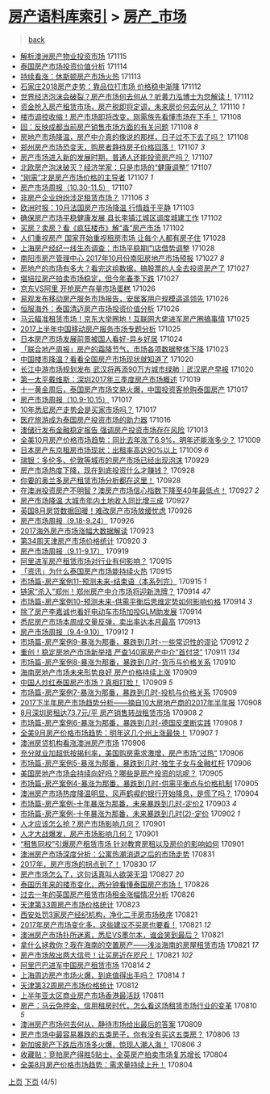 [房产语料库索引](../../README.md)  > [房产_市场](房产_市场.md)
====
> [back](../README.md)

- [解析澳洲房产物业投资市场](http://jkwz.applinzi.com/ittc/7036185705288565777.html#%E8%A7%A3%E6%9E%90%E6%BE%B3%E6%B4%B2%E6%88%BF%E4%BA%A7%E7%89%A9%E4%B8%9A%E6%8A%95%E8%B5%84%E5%B8%82%E5%9C%BA) 171115  
- [泰国房产市场投资价值分析](http://jkwz.applinzi.com/ittc/7035795309446300689.html#%E6%B3%B0%E5%9B%BD%E6%88%BF%E4%BA%A7%E5%B8%82%E5%9C%BA%E6%8A%95%E8%B5%84%E4%BB%B7%E5%80%BC%E5%88%86%E6%9E%90) 171114  
- [持续看涨：休斯顿房产市场火热](http://jkwz.applinzi.com/ittc/7035494671130821649.html#%E6%8C%81%E7%BB%AD%E7%9C%8B%E6%B6%A8%EF%BC%9A%E4%BC%91%E6%96%AF%E9%A1%BF%E6%88%BF%E4%BA%A7%E5%B8%82%E5%9C%BA%E7%81%AB%E7%83%AD) 171113  
- [石家庄2018房产走势：靠品位打市场 价格稳中渐降](http://jkwz.applinzi.com/ittc/7035183634250728464.html#%E7%9F%B3%E5%AE%B6%E5%BA%842018%E6%88%BF%E4%BA%A7%E8%B5%B0%E5%8A%BF%EF%BC%9A%E9%9D%A0%E5%93%81%E4%BD%8D%E6%89%93%E5%B8%82%E5%9C%BA+%E4%BB%B7%E6%A0%BC%E7%A8%B3%E4%B8%AD%E6%B8%90%E9%99%8D) 171112  
- [世界经济泡沫会破裂？房产市场何去何从？听黄力泓博士为您解读！](http://jkwz.applinzi.com/ittc/7035068648262206481.html#%E4%B8%96%E7%95%8C%E7%BB%8F%E6%B5%8E%E6%B3%A1%E6%B2%AB%E4%BC%9A%E7%A0%B4%E8%A3%82%EF%BC%9F%E6%88%BF%E4%BA%A7%E5%B8%82%E5%9C%BA%E4%BD%95%E5%8E%BB%E4%BD%95%E4%BB%8E%EF%BC%9F%E5%90%AC%E9%BB%84%E5%8A%9B%E6%B3%93%E5%8D%9A%E5%A3%AB%E4%B8%BA%E6%82%A8%E8%A7%A3%E8%AF%BB%EF%BC%81) 171112  
- [资金抢入房产租赁市场，房产税即将定调，未来房价何去何从？](http://jkwz.applinzi.com/ittc/7034348239963292689.html#%E8%B5%84%E9%87%91%E6%8A%A2%E5%85%A5%E6%88%BF%E4%BA%A7%E7%A7%9F%E8%B5%81%E5%B8%82%E5%9C%BA%EF%BC%8C%E6%88%BF%E4%BA%A7%E7%A8%8E%E5%8D%B3%E5%B0%86%E5%AE%9A%E8%B0%83%EF%BC%8C%E6%9C%AA%E6%9D%A5%E6%88%BF%E4%BB%B7%E4%BD%95%E5%8E%BB%E4%BD%95%E4%BB%8E%EF%BC%9F) 171110 *1* 
- [楼市调控收缩！房产市场即将改变，刚需族先看懂市场在下手！](http://jkwz.applinzi.com/ittc/7033692522835100689.html#%E6%A5%BC%E5%B8%82%E8%B0%83%E6%8E%A7%E6%94%B6%E7%BC%A9%EF%BC%81%E6%88%BF%E4%BA%A7%E5%B8%82%E5%9C%BA%E5%8D%B3%E5%B0%86%E6%94%B9%E5%8F%98%EF%BC%8C%E5%88%9A%E9%9C%80%E6%97%8F%E5%85%88%E7%9C%8B%E6%87%82%E5%B8%82%E5%9C%BA%E5%9C%A8%E4%B8%8B%E6%89%8B%EF%BC%81) 171108  
- [回：反映成都当前房产销售市场方面的有关问题](http://jkwz.applinzi.com/ittc/7033610097794745360.html#%E5%9B%9E%EF%BC%9A%E5%8F%8D%E6%98%A0%E6%88%90%E9%83%BD%E5%BD%93%E5%89%8D%E6%88%BF%E4%BA%A7%E9%94%80%E5%94%AE%E5%B8%82%E5%9C%BA%E6%96%B9%E9%9D%A2%E7%9A%84%E6%9C%89%E5%85%B3%E9%97%AE%E9%A2%98) 171108 *8* 
- [房地产市场降温，房产中介真的像说的那样，日子过不下去了吗？](http://jkwz.applinzi.com/ittc/7033598024666842128.html#%E6%88%BF%E5%9C%B0%E4%BA%A7%E5%B8%82%E5%9C%BA%E9%99%8D%E6%B8%A9%EF%BC%8C%E6%88%BF%E4%BA%A7%E4%B8%AD%E4%BB%8B%E7%9C%9F%E7%9A%84%E5%83%8F%E8%AF%B4%E7%9A%84%E9%82%A3%E6%A0%B7%EF%BC%8C%E6%97%A5%E5%AD%90%E8%BF%87%E4%B8%8D%E4%B8%8B%E5%8E%BB%E4%BA%86%E5%90%97%EF%BC%9F) 171108  
- [郑州房产市场恐变天，购房者静待房子价格回落！](http://jkwz.applinzi.com/ittc/7033251290728104976.html#%E9%83%91%E5%B7%9E%E6%88%BF%E4%BA%A7%E5%B8%82%E5%9C%BA%E6%81%90%E5%8F%98%E5%A4%A9%EF%BC%8C%E8%B4%AD%E6%88%BF%E8%80%85%E9%9D%99%E5%BE%85%E6%88%BF%E5%AD%90%E4%BB%B7%E6%A0%BC%E5%9B%9E%E8%90%BD%EF%BC%81) 171107 *3* 
- [房产市场进入新的发展时期，普通人还能投资房产吗？](http://jkwz.applinzi.com/ittc/7033208668944860176.html#%E6%88%BF%E4%BA%A7%E5%B8%82%E5%9C%BA%E8%BF%9B%E5%85%A5%E6%96%B0%E7%9A%84%E5%8F%91%E5%B1%95%E6%97%B6%E6%9C%9F%EF%BC%8C%E6%99%AE%E9%80%9A%E4%BA%BA%E8%BF%98%E8%83%BD%E6%8A%95%E8%B5%84%E6%88%BF%E4%BA%A7%E5%90%97%EF%BC%9F) 171107  
- [北欧房产泡沫破灭？经济学家：只是市场的“健康调整”](http://jkwz.applinzi.com/ittc/7033207547513799696.html#%E5%8C%97%E6%AC%A7%E6%88%BF%E4%BA%A7%E6%B3%A1%E6%B2%AB%E7%A0%B4%E7%81%AD%EF%BC%9F%E7%BB%8F%E6%B5%8E%E5%AD%A6%E5%AE%B6%EF%BC%9A%E5%8F%AA%E6%98%AF%E5%B8%82%E5%9C%BA%E7%9A%84%E2%80%9C%E5%81%A5%E5%BA%B7%E8%B0%83%E6%95%B4%E2%80%9D) 171107  
- [“刚需”才是房产市场价格的主导者](http://jkwz.applinzi.com/ittc/7033173512930477073.html#%E2%80%9C%E5%88%9A%E9%9C%80%E2%80%9D%E6%89%8D%E6%98%AF%E6%88%BF%E4%BA%A7%E5%B8%82%E5%9C%BA%E4%BB%B7%E6%A0%BC%E7%9A%84%E4%B8%BB%E5%AF%BC%E8%80%85) 171107 *1* 
- [房产市场周报（10.30-11.5）](http://jkwz.applinzi.com/ittc/7033146932841677841.html#%E6%88%BF%E4%BA%A7%E5%B8%82%E5%9C%BA%E5%91%A8%E6%8A%A5%EF%BC%8810.30-11.5%EF%BC%89) 171107  
- [非房产企业纷纷涉足租赁市场？](http://jkwz.applinzi.com/ittc/7032859481384420369.html#%E9%9D%9E%E6%88%BF%E4%BA%A7%E4%BC%81%E4%B8%9A%E7%BA%B7%E7%BA%B7%E6%B6%89%E8%B6%B3%E7%A7%9F%E8%B5%81%E5%B8%82%E5%9C%BA%EF%BC%9F) 171106 *3* 
- [欧洲时报：10月法国房产市场降温 行情趋于平静](http://jkwz.applinzi.com/ittc/7031678963263472657.html#%E6%AC%A7%E6%B4%B2%E6%97%B6%E6%8A%A5%EF%BC%9A10%E6%9C%88%E6%B3%95%E5%9B%BD%E6%88%BF%E4%BA%A7%E5%B8%82%E5%9C%BA%E9%99%8D%E6%B8%A9+%E8%A1%8C%E6%83%85%E8%B6%8B%E4%BA%8E%E5%B9%B3%E9%9D%99) 171103  
- [确保房产市场平稳健康发展 县长李镇江城区调度城建工作](http://jkwz.applinzi.com/ittc/7031379491136472080.html#%E7%A1%AE%E4%BF%9D%E6%88%BF%E4%BA%A7%E5%B8%82%E5%9C%BA%E5%B9%B3%E7%A8%B3%E5%81%A5%E5%BA%B7%E5%8F%91%E5%B1%95+%E5%8E%BF%E9%95%BF%E6%9D%8E%E9%95%87%E6%B1%9F%E5%9F%8E%E5%8C%BA%E8%B0%83%E5%BA%A6%E5%9F%8E%E5%BB%BA%E5%B7%A5%E4%BD%9C) 171102  
- [买房？卖房？看《疯狂楼市》解“毒”房产市场](http://jkwz.applinzi.com/ittc/7031365452775818257.html#%E4%B9%B0%E6%88%BF%EF%BC%9F%E5%8D%96%E6%88%BF%EF%BC%9F%E7%9C%8B%E3%80%8A%E7%96%AF%E7%8B%82%E6%A5%BC%E5%B8%82%E3%80%8B%E8%A7%A3%E2%80%9C%E6%AF%92%E2%80%9D%E6%88%BF%E4%BA%A7%E5%B8%82%E5%9C%BA) 171102  
- [人们重视房产 国家开始重视租房市场 让每个人都有房子住](http://jkwz.applinzi.com/ittc/7029494477998261264.html#%E4%BA%BA%E4%BB%AC%E9%87%8D%E8%A7%86%E6%88%BF%E4%BA%A7+%E5%9B%BD%E5%AE%B6%E5%BC%80%E5%A7%8B%E9%87%8D%E8%A7%86%E7%A7%9F%E6%88%BF%E5%B8%82%E5%9C%BA+%E8%AE%A9%E6%AF%8F%E4%B8%AA%E4%BA%BA%E9%83%BD%E6%9C%89%E6%88%BF%E5%AD%90%E4%BD%8F) 171028  
- [上海房产经纪一线生态调查：市场平稳期门店借势调整](http://jkwz.applinzi.com/ittc/7029393834587456529.html#%E4%B8%8A%E6%B5%B7%E6%88%BF%E4%BA%A7%E7%BB%8F%E7%BA%AA%E4%B8%80%E7%BA%BF%E7%94%9F%E6%80%81%E8%B0%83%E6%9F%A5%EF%BC%9A%E5%B8%82%E5%9C%BA%E5%B9%B3%E7%A8%B3%E6%9C%9F%E9%97%A8%E5%BA%97%E5%80%9F%E5%8A%BF%E8%B0%83%E6%95%B4) 171028  
- [南阳市房产管理中心 2017年10月份南阳房地产市场预报](http://jkwz.applinzi.com/ittc/7029213555679822865.html#%E5%8D%97%E9%98%B3%E5%B8%82%E6%88%BF%E4%BA%A7%E7%AE%A1%E7%90%86%E4%B8%AD%E5%BF%83+2017%E5%B9%B410%E6%9C%88%E4%BB%BD%E5%8D%97%E9%98%B3%E6%88%BF%E5%9C%B0%E4%BA%A7%E5%B8%82%E5%9C%BA%E9%A2%84%E6%8A%A5) 171027 *8* 
- [房地产的市场有多大？看完这组数据，搞股票的人全去投资房产了](http://jkwz.applinzi.com/ittc/7029147850603234321.html#%E6%88%BF%E5%9C%B0%E4%BA%A7%E7%9A%84%E5%B8%82%E5%9C%BA%E6%9C%89%E5%A4%9A%E5%A4%A7%EF%BC%9F%E7%9C%8B%E5%AE%8C%E8%BF%99%E7%BB%84%E6%95%B0%E6%8D%AE%EF%BC%8C%E6%90%9E%E8%82%A1%E7%A5%A8%E7%9A%84%E4%BA%BA%E5%85%A8%E5%8E%BB%E6%8A%95%E8%B5%84%E6%88%BF%E4%BA%A7%E4%BA%86) 171027  
- [堪培拉房产拍卖市场稳定，但今年春季下跌](http://jkwz.applinzi.com/ittc/7029068914686952465.html#%E5%A0%AA%E5%9F%B9%E6%8B%89%E6%88%BF%E4%BA%A7%E6%8B%8D%E5%8D%96%E5%B8%82%E5%9C%BA%E7%A8%B3%E5%AE%9A%EF%BC%8C%E4%BD%86%E4%BB%8A%E5%B9%B4%E6%98%A5%E5%AD%A3%E4%B8%8B%E8%B7%8C) 171027  
- [京东VS阿里 开抢房产存量市场蛋糕](http://jkwz.applinzi.com/ittc/7028800908547326992.html#%E4%BA%AC%E4%B8%9CVS%E9%98%BF%E9%87%8C+%E5%BC%80%E6%8A%A2%E6%88%BF%E4%BA%A7%E5%AD%98%E9%87%8F%E5%B8%82%E5%9C%BA%E8%9B%8B%E7%B3%95) 171026  
- [易观发布移动房产服务市场报告，安居客用户规模遥遥领先](http://jkwz.applinzi.com/ittc/7028780574620255248.html#%E6%98%93%E8%A7%82%E5%8F%91%E5%B8%83%E7%A7%BB%E5%8A%A8%E6%88%BF%E4%BA%A7%E6%9C%8D%E5%8A%A1%E5%B8%82%E5%9C%BA%E6%8A%A5%E5%91%8A%EF%BC%8C%E5%AE%89%E5%B1%85%E5%AE%A2%E7%94%A8%E6%88%B7%E8%A7%84%E6%A8%A1%E9%81%A5%E9%81%A5%E9%A2%86%E5%85%88) 171026  
- [恒服海外：泰国清迈房产市场投资价值分析](http://jkwz.applinzi.com/ittc/7028764500013089808.html#%E6%81%92%E6%9C%8D%E6%B5%B7%E5%A4%96%EF%BC%9A%E6%B3%B0%E5%9B%BD%E6%B8%85%E8%BF%88%E6%88%BF%E4%BA%A7%E5%B8%82%E5%9C%BA%E6%8A%95%E8%B5%84%E4%BB%B7%E5%80%BC%E5%88%86%E6%9E%90) 171026  
- [马云瞄准租赁市场！京东大举圈地！互联网大佬进军房产圈搞事情](http://jkwz.applinzi.com/ittc/7028419889738548240.html#%E9%A9%AC%E4%BA%91%E7%9E%84%E5%87%86%E7%A7%9F%E8%B5%81%E5%B8%82%E5%9C%BA%EF%BC%81%E4%BA%AC%E4%B8%9C%E5%A4%A7%E4%B8%BE%E5%9C%88%E5%9C%B0%EF%BC%81%E4%BA%92%E8%81%94%E7%BD%91%E5%A4%A7%E4%BD%AC%E8%BF%9B%E5%86%9B%E6%88%BF%E4%BA%A7%E5%9C%88%E6%90%9E%E4%BA%8B%E6%83%85) 171025  
- [2017上半年中国移动房产服务市场专题分析](http://jkwz.applinzi.com/ittc/7028333545934816272.html#2017%E4%B8%8A%E5%8D%8A%E5%B9%B4%E4%B8%AD%E5%9B%BD%E7%A7%BB%E5%8A%A8%E6%88%BF%E4%BA%A7%E6%9C%8D%E5%8A%A1%E5%B8%82%E5%9C%BA%E4%B8%93%E9%A2%98%E5%88%86%E6%9E%90) 171025  
- [日本房产市场发展前景被国人看好-异乡好居](http://jkwz.applinzi.com/ittc/7027965249360249873.html#%E6%97%A5%E6%9C%AC%E6%88%BF%E4%BA%A7%E5%B8%82%E5%9C%BA%E5%8F%91%E5%B1%95%E5%89%8D%E6%99%AF%E8%A2%AB%E5%9B%BD%E4%BA%BA%E7%9C%8B%E5%A5%BD-%E5%BC%82%E4%B9%A1%E5%A5%BD%E5%B1%85) 171024  
- [「联合地产周报」房产的霜降节气，市场各项数据整体下降](http://jkwz.applinzi.com/ittc/7027697372010906640.html#%E3%80%8C%E8%81%94%E5%90%88%E5%9C%B0%E4%BA%A7%E5%91%A8%E6%8A%A5%E3%80%8D%E6%88%BF%E4%BA%A7%E7%9A%84%E9%9C%9C%E9%99%8D%E8%8A%82%E6%B0%94%EF%BC%8C%E5%B8%82%E5%9C%BA%E5%90%84%E9%A1%B9%E6%95%B0%E6%8D%AE%E6%95%B4%E4%BD%93%E4%B8%8B%E9%99%8D) 171023  
- [中国楼市降温？看看全国房产市场现状就知道了](http://jkwz.applinzi.com/ittc/7026591727236940816.html#%E4%B8%AD%E5%9B%BD%E6%A5%BC%E5%B8%82%E9%99%8D%E6%B8%A9%EF%BC%9F%E7%9C%8B%E7%9C%8B%E5%85%A8%E5%9B%BD%E6%88%BF%E4%BA%A7%E5%B8%82%E5%9C%BA%E7%8E%B0%E7%8A%B6%E5%B0%B1%E7%9F%A5%E9%81%93%E4%BA%86) 171020  
- [长江中游市场规划发布 武汉将再添90万方城市绿肺｜武汉房产早报](http://jkwz.applinzi.com/ittc/7026457393171530769.html#%E9%95%BF%E6%B1%9F%E4%B8%AD%E6%B8%B8%E5%B8%82%E5%9C%BA%E8%A7%84%E5%88%92%E5%8F%91%E5%B8%83+%E6%AD%A6%E6%B1%89%E5%B0%86%E5%86%8D%E6%B7%BB90%E4%B8%87%E6%96%B9%E5%9F%8E%E5%B8%82%E7%BB%BF%E8%82%BA%EF%BD%9C%E6%AD%A6%E6%B1%89%E6%88%BF%E4%BA%A7%E6%97%A9%E6%8A%A5) 171020  
- [第一太平戴维斯：深圳2017年三季度房产市场概述](http://jkwz.applinzi.com/ittc/7026252524070372369.html#%E7%AC%AC%E4%B8%80%E5%A4%AA%E5%B9%B3%E6%88%B4%E7%BB%B4%E6%96%AF%EF%BC%9A%E6%B7%B1%E5%9C%B32017%E5%B9%B4%E4%B8%89%E5%AD%A3%E5%BA%A6%E6%88%BF%E4%BA%A7%E5%B8%82%E5%9C%BA%E6%A6%82%E8%BF%B0) 171019  
- [十一黄金周后，泰国房产市场交易火爆，中国投资客抢购泰国房产](http://jkwz.applinzi.com/ittc/7025349170527994896.html#%E5%8D%81%E4%B8%80%E9%BB%84%E9%87%91%E5%91%A8%E5%90%8E%EF%BC%8C%E6%B3%B0%E5%9B%BD%E6%88%BF%E4%BA%A7%E5%B8%82%E5%9C%BA%E4%BA%A4%E6%98%93%E7%81%AB%E7%88%86%EF%BC%8C%E4%B8%AD%E5%9B%BD%E6%8A%95%E8%B5%84%E5%AE%A2%E6%8A%A2%E8%B4%AD%E6%B3%B0%E5%9B%BD%E6%88%BF%E4%BA%A7) 171017  
- [房产市场周报（10.9-10.15）](http://jkwz.applinzi.com/ittc/7025340417921516560.html#%E6%88%BF%E4%BA%A7%E5%B8%82%E5%9C%BA%E5%91%A8%E6%8A%A5%EF%BC%8810.9-10.15%EF%BC%89) 171017  
- [10年悉尼房产走势会是买家市场吗？](http://jkwz.applinzi.com/ittc/7025187580755313681.html#10%E5%B9%B4%E6%82%89%E5%B0%BC%E6%88%BF%E4%BA%A7%E8%B5%B0%E5%8A%BF%E4%BC%9A%E6%98%AF%E4%B9%B0%E5%AE%B6%E5%B8%82%E5%9C%BA%E5%90%97%EF%BC%9F) 171017  
- [医疗旅游成为泰国房产投资市场的助力器](http://jkwz.applinzi.com/ittc/7025002036477821969.html#%E5%8C%BB%E7%96%97%E6%97%85%E6%B8%B8%E6%88%90%E4%B8%BA%E6%B3%B0%E5%9B%BD%E6%88%BF%E4%BA%A7%E6%8A%95%E8%B5%84%E5%B8%82%E5%9C%BA%E7%9A%84%E5%8A%A9%E5%8A%9B%E5%99%A8) 171016  
- [澳储行发布金融稳定报告 强调房产投资市场存在风险](http://jkwz.applinzi.com/ittc/7023957190094881808.html#%E6%BE%B3%E5%82%A8%E8%A1%8C%E5%8F%91%E5%B8%83%E9%87%91%E8%9E%8D%E7%A8%B3%E5%AE%9A%E6%8A%A5%E5%91%8A+%E5%BC%BA%E8%B0%83%E6%88%BF%E4%BA%A7%E6%8A%95%E8%B5%84%E5%B8%82%E5%9C%BA%E5%AD%98%E5%9C%A8%E9%A3%8E%E9%99%A9) 171013  
- [全美10月房产价格市场趋势：同比去年涨了6.9%，明年还能涨多少？](http://jkwz.applinzi.com/ittc/7022384582769509392.html#%E5%85%A8%E7%BE%8E10%E6%9C%88%E6%88%BF%E4%BA%A7%E4%BB%B7%E6%A0%BC%E5%B8%82%E5%9C%BA%E8%B6%8B%E5%8A%BF%EF%BC%9A%E5%90%8C%E6%AF%94%E5%8E%BB%E5%B9%B4%E6%B6%A8%E4%BA%866.9%25%EF%BC%8C%E6%98%8E%E5%B9%B4%E8%BF%98%E8%83%BD%E6%B6%A8%E5%A4%9A%E5%B0%91%EF%BC%9F) 171009  
- [日本房产东京租房市场现状：出租率高达90%以上](http://jkwz.applinzi.com/ittc/7022366100988363793.html#%E6%97%A5%E6%9C%AC%E6%88%BF%E4%BA%A7%E4%B8%9C%E4%BA%AC%E7%A7%9F%E6%88%BF%E5%B8%82%E5%9C%BA%E7%8E%B0%E7%8A%B6%EF%BC%9A%E5%87%BA%E7%A7%9F%E7%8E%87%E9%AB%98%E8%BE%BE90%25%E4%BB%A5%E4%B8%8A) 171009 *6* 
- [瑞银：多伦多、伦敦等城市的房产市场已经出现泡沫](http://jkwz.applinzi.com/ittc/7018662612802470928.html#%E7%91%9E%E9%93%B6%EF%BC%9A%E5%A4%9A%E4%BC%A6%E5%A4%9A%E3%80%81%E4%BC%A6%E6%95%A6%E7%AD%89%E5%9F%8E%E5%B8%82%E7%9A%84%E6%88%BF%E4%BA%A7%E5%B8%82%E5%9C%BA%E5%B7%B2%E7%BB%8F%E5%87%BA%E7%8E%B0%E6%B3%A1%E6%B2%AB) 170929  
- [房产市场热度下降，现在到底投资什么才赚钱？](http://jkwz.applinzi.com/ittc/7018425601843790865.html#%E6%88%BF%E4%BA%A7%E5%B8%82%E5%9C%BA%E7%83%AD%E5%BA%A6%E4%B8%8B%E9%99%8D%EF%BC%8C%E7%8E%B0%E5%9C%A8%E5%88%B0%E5%BA%95%E6%8A%95%E8%B5%84%E4%BB%80%E4%B9%88%E6%89%8D%E8%B5%9A%E9%92%B1%EF%BC%9F) 170928  
- [你要的奥兰多房产租赁市场分析都在这里！](http://jkwz.applinzi.com/ittc/7018295795915424785.html#%E4%BD%A0%E8%A6%81%E7%9A%84%E5%A5%A5%E5%85%B0%E5%A4%9A%E6%88%BF%E4%BA%A7%E7%A7%9F%E8%B5%81%E5%B8%82%E5%9C%BA%E5%88%86%E6%9E%90%E9%83%BD%E5%9C%A8%E8%BF%99%E9%87%8C%EF%BC%81) 170928  
- [在澳洲投资房产不明智？澳房产市场信心指数下降至40年最低点！](http://jkwz.applinzi.com/ittc/7018088039774159889.html#%E5%9C%A8%E6%BE%B3%E6%B4%B2%E6%8A%95%E8%B5%84%E6%88%BF%E4%BA%A7%E4%B8%8D%E6%98%8E%E6%99%BA%EF%BC%9F%E6%BE%B3%E6%88%BF%E4%BA%A7%E5%B8%82%E5%9C%BA%E4%BF%A1%E5%BF%83%E6%8C%87%E6%95%B0%E4%B8%8B%E9%99%8D%E8%87%B340%E5%B9%B4%E6%9C%80%E4%BD%8E%E7%82%B9%EF%BC%81) 170927 *2* 
- [房产市场降温 大城市年内土地收入同比增三成](http://jkwz.applinzi.com/ittc/7017983425833862160.html#%E6%88%BF%E4%BA%A7%E5%B8%82%E5%9C%BA%E9%99%8D%E6%B8%A9+%E5%A4%A7%E5%9F%8E%E5%B8%82%E5%B9%B4%E5%86%85%E5%9C%9F%E5%9C%B0%E6%94%B6%E5%85%A5%E5%90%8C%E6%AF%94%E5%A2%9E%E4%B8%89%E6%88%90) 170927  
- [英国8月房贷数据回暖！难改房产市场放缓忧虑](http://jkwz.applinzi.com/ittc/7017714978176631824.html#%E8%8B%B1%E5%9B%BD8%E6%9C%88%E6%88%BF%E8%B4%B7%E6%95%B0%E6%8D%AE%E5%9B%9E%E6%9A%96%EF%BC%81%E9%9A%BE%E6%94%B9%E6%88%BF%E4%BA%A7%E5%B8%82%E5%9C%BA%E6%94%BE%E7%BC%93%E5%BF%A7%E8%99%91) 170926  
- [房产市场周报（9.18-9.24）](http://jkwz.applinzi.com/ittc/7017305099884561425.html#%E6%88%BF%E4%BA%A7%E5%B8%82%E5%9C%BA%E5%91%A8%E6%8A%A5%EF%BC%889.18-9.24%EF%BC%89) 170926  
- [2017海外房产市场涨幅大数据解读](http://jkwz.applinzi.com/ittc/7016541693363618833.html#2017%E6%B5%B7%E5%A4%96%E6%88%BF%E4%BA%A7%E5%B8%82%E5%9C%BA%E6%B6%A8%E5%B9%85%E5%A4%A7%E6%95%B0%E6%8D%AE%E8%A7%A3%E8%AF%BB) 170923  
- [第34周天津房产市场价格统计](http://jkwz.applinzi.com/ittc/7015480422161712145.html#%E7%AC%AC34%E5%91%A8%E5%A4%A9%E6%B4%A5%E6%88%BF%E4%BA%A7%E5%B8%82%E5%9C%BA%E4%BB%B7%E6%A0%BC%E7%BB%9F%E8%AE%A1) 170920 *3* 
- [房产市场周报（9.11-9.17）](http://jkwz.applinzi.com/ittc/7014693574539740177.html#%E6%88%BF%E4%BA%A7%E5%B8%82%E5%9C%BA%E5%91%A8%E6%8A%A5%EF%BC%889.11-9.17%EF%BC%89) 170919  
- [阿里进军房产租赁市场对行业有何影响？](http://jkwz.applinzi.com/ittc/7013532605759357968.html#%E9%98%BF%E9%87%8C%E8%BF%9B%E5%86%9B%E6%88%BF%E4%BA%A7%E7%A7%9F%E8%B5%81%E5%B8%82%E5%9C%BA%E5%AF%B9%E8%A1%8C%E4%B8%9A%E6%9C%89%E4%BD%95%E5%BD%B1%E5%93%8D%EF%BC%9F) 170915  
- [「资讯」为什么泰国房产市场能持续火热](http://jkwz.applinzi.com/ittc/7013467455291393040.html#%E3%80%8C%E8%B5%84%E8%AE%AF%E3%80%8D%E4%B8%BA%E4%BB%80%E4%B9%88%E6%B3%B0%E5%9B%BD%E6%88%BF%E4%BA%A7%E5%B8%82%E5%9C%BA%E8%83%BD%E6%8C%81%E7%BB%AD%E7%81%AB%E7%83%AD) 170915  
- [市场篇-房产案例11-预测未来-结束语（本系列完）](http://jkwz.applinzi.com/ittc/7013265389566559248.html#%E5%B8%82%E5%9C%BA%E7%AF%87-%E6%88%BF%E4%BA%A7%E6%A1%88%E4%BE%8B11-%E9%A2%84%E6%B5%8B%E6%9C%AA%E6%9D%A5-%E7%BB%93%E6%9D%9F%E8%AF%AD%EF%BC%88%E6%9C%AC%E7%B3%BB%E5%88%97%E5%AE%8C%EF%BC%89) 170915 *1* 
- [链家“杀入”郑州！郑州房产中介市场将迎新洗牌？](http://jkwz.applinzi.com/ittc/7013075497158968337.html#%E9%93%BE%E5%AE%B6%E2%80%9C%E6%9D%80%E5%85%A5%E2%80%9D%E9%83%91%E5%B7%9E%EF%BC%81%E9%83%91%E5%B7%9E%E6%88%BF%E4%BA%A7%E4%B8%AD%E4%BB%8B%E5%B8%82%E5%9C%BA%E5%B0%86%E8%BF%8E%E6%96%B0%E6%B4%97%E7%89%8C%EF%BC%9F) 170914 *47* 
- [市场篇-房产案例10-预测未来-供需平衡后思维定势如何影响价格](http://jkwz.applinzi.com/ittc/7012816922394231825.html#%E5%B8%82%E5%9C%BA%E7%AF%87-%E6%88%BF%E4%BA%A7%E6%A1%88%E4%BE%8B10-%E9%A2%84%E6%B5%8B%E6%9C%AA%E6%9D%A5-%E4%BE%9B%E9%9C%80%E5%B9%B3%E8%A1%A1%E5%90%8E%E6%80%9D%E7%BB%B4%E5%AE%9A%E5%8A%BF%E5%A6%82%E4%BD%95%E5%BD%B1%E5%93%8D%E4%BB%B7%E6%A0%BC) 170914 *3* 
- [除了房产李嘉诚也看好电动车市场加投GLM助发展](http://jkwz.applinzi.com/ittc/7013040341626913808.html#%E9%99%A4%E4%BA%86%E6%88%BF%E4%BA%A7%E6%9D%8E%E5%98%89%E8%AF%9A%E4%B9%9F%E7%9C%8B%E5%A5%BD%E7%94%B5%E5%8A%A8%E8%BD%A6%E5%B8%82%E5%9C%BA%E5%8A%A0%E6%8A%95GLM%E5%8A%A9%E5%8F%91%E5%B1%95) 170914  
- [悉尼房产市场本周成交量反弹，卖出率达本月最高](http://jkwz.applinzi.com/ittc/7012727850556458001.html#%E6%82%89%E5%B0%BC%E6%88%BF%E4%BA%A7%E5%B8%82%E5%9C%BA%E6%9C%AC%E5%91%A8%E6%88%90%E4%BA%A4%E9%87%8F%E5%8F%8D%E5%BC%B9%EF%BC%8C%E5%8D%96%E5%87%BA%E7%8E%87%E8%BE%BE%E6%9C%AC%E6%9C%88%E6%9C%80%E9%AB%98) 170913  
- [房产市场周报（9.4-9.10）](http://jkwz.applinzi.com/ittc/7012111937557758992.html#%E6%88%BF%E4%BA%A7%E5%B8%82%E5%9C%BA%E5%91%A8%E6%8A%A5%EF%BC%889.4-9.10%EF%BC%89) 170912 *1* 
- [市场篇-房产案例9-暴涨为那番，暴跌到几时-一些常识性的谬论](http://jkwz.applinzi.com/ittc/7012072222930502672.html#%E5%B8%82%E5%9C%BA%E7%AF%87-%E6%88%BF%E4%BA%A7%E6%A1%88%E4%BE%8B9-%E6%9A%B4%E6%B6%A8%E4%B8%BA%E9%82%A3%E7%95%AA%EF%BC%8C%E6%9A%B4%E8%B7%8C%E5%88%B0%E5%87%A0%E6%97%B6-%E4%B8%80%E4%BA%9B%E5%B8%B8%E8%AF%86%E6%80%A7%E7%9A%84%E8%B0%AC%E8%AE%BA) 170912 *2* 
- [重创！稳定房地产市场新举措 严查140家房产中介“首付贷”](http://jkwz.applinzi.com/ittc/7012042340129309713.html#%E9%87%8D%E5%88%9B%EF%BC%81%E7%A8%B3%E5%AE%9A%E6%88%BF%E5%9C%B0%E4%BA%A7%E5%B8%82%E5%9C%BA%E6%96%B0%E4%B8%BE%E6%8E%AA+%E4%B8%A5%E6%9F%A5140%E5%AE%B6%E6%88%BF%E4%BA%A7%E4%B8%AD%E4%BB%8B%E2%80%9C%E9%A6%96%E4%BB%98%E8%B4%B7%E2%80%9D) 170911 *134* 
- [市场篇-房产案例8-暴涨为那番，暴跌到几时-货币与价格关系](http://jkwz.applinzi.com/ittc/7011428263124272144.html#%E5%B8%82%E5%9C%BA%E7%AF%87-%E6%88%BF%E4%BA%A7%E6%A1%88%E4%BE%8B8-%E6%9A%B4%E6%B6%A8%E4%B8%BA%E9%82%A3%E7%95%AA%EF%BC%8C%E6%9A%B4%E8%B7%8C%E5%88%B0%E5%87%A0%E6%97%B6-%E8%B4%A7%E5%B8%81%E4%B8%8E%E4%BB%B7%E6%A0%BC%E5%85%B3%E7%B3%BB) 170910  
- [海南房地产市场未来形势良好 房产价格持续上涨](http://jkwz.applinzi.com/ittc/7011239531402232849.html#%E6%B5%B7%E5%8D%97%E6%88%BF%E5%9C%B0%E4%BA%A7%E5%B8%82%E5%9C%BA%E6%9C%AA%E6%9D%A5%E5%BD%A2%E5%8A%BF%E8%89%AF%E5%A5%BD+%E6%88%BF%E4%BA%A7%E4%BB%B7%E6%A0%BC%E6%8C%81%E7%BB%AD%E4%B8%8A%E6%B6%A8) 170909  
- [中国人炒红泰国房产市场？真相打脸！](http://jkwz.applinzi.com/ittc/7011200772614915088.html#%E4%B8%AD%E5%9B%BD%E4%BA%BA%E7%82%92%E7%BA%A2%E6%B3%B0%E5%9B%BD%E6%88%BF%E4%BA%A7%E5%B8%82%E5%9C%BA%EF%BC%9F%E7%9C%9F%E7%9B%B8%E6%89%93%E8%84%B8%EF%BC%81) 170909 *5* 
- [市场篇-房产案例7-暴涨为那番，暴跌到几时-投机与价格关系](http://jkwz.applinzi.com/ittc/7011053085731062800.html#%E5%B8%82%E5%9C%BA%E7%AF%87-%E6%88%BF%E4%BA%A7%E6%A1%88%E4%BE%8B7-%E6%9A%B4%E6%B6%A8%E4%B8%BA%E9%82%A3%E7%95%AA%EF%BC%8C%E6%9A%B4%E8%B7%8C%E5%88%B0%E5%87%A0%E6%97%B6-%E6%8A%95%E6%9C%BA%E4%B8%8E%E4%BB%B7%E6%A0%BC%E5%85%B3%E7%B3%BB) 170909  
- [2017下半年房产市场趋势分析——摘自10大房地产商的2017年半年报](http://jkwz.applinzi.com/ittc/7010900582867665681.html#2017%E4%B8%8B%E5%8D%8A%E5%B9%B4%E6%88%BF%E4%BA%A7%E5%B8%82%E5%9C%BA%E8%B6%8B%E5%8A%BF%E5%88%86%E6%9E%90%E2%80%94%E2%80%94%E6%91%98%E8%87%AA10%E5%A4%A7%E6%88%BF%E5%9C%B0%E4%BA%A7%E5%95%86%E7%9A%842017%E5%B9%B4%E5%8D%8A%E5%B9%B4%E6%8A%A5) 170908  
- [8月深圳房租达73.7元/平 房产销售转战租赁市场](http://jkwz.applinzi.com/ittc/7010874620616639504.html#8%E6%9C%88%E6%B7%B1%E5%9C%B3%E6%88%BF%E7%A7%9F%E8%BE%BE73.7%E5%85%83%2F%E5%B9%B3+%E6%88%BF%E4%BA%A7%E9%94%80%E5%94%AE%E8%BD%AC%E6%88%98%E7%A7%9F%E8%B5%81%E5%B8%82%E5%9C%BA) 170908 *2* 
- [市场篇-房产案例6-暴涨为那番，暴跌到几时-德国反垄断实践](http://jkwz.applinzi.com/ittc/7010582508297782288.html#%E5%B8%82%E5%9C%BA%E7%AF%87-%E6%88%BF%E4%BA%A7%E6%A1%88%E4%BE%8B6-%E6%9A%B4%E6%B6%A8%E4%B8%BA%E9%82%A3%E7%95%AA%EF%BC%8C%E6%9A%B4%E8%B7%8C%E5%88%B0%E5%87%A0%E6%97%B6-%E5%BE%B7%E5%9B%BD%E5%8F%8D%E5%9E%84%E6%96%AD%E5%AE%9E%E8%B7%B5) 170908 *1* 
- [全美9月房产价格市场趋势：明年这几个州上涨最快！](http://jkwz.applinzi.com/ittc/7010484202527786001.html#%E5%85%A8%E7%BE%8E9%E6%9C%88%E6%88%BF%E4%BA%A7%E4%BB%B7%E6%A0%BC%E5%B8%82%E5%9C%BA%E8%B6%8B%E5%8A%BF%EF%BC%9A%E6%98%8E%E5%B9%B4%E8%BF%99%E5%87%A0%E4%B8%AA%E5%B7%9E%E4%B8%8A%E6%B6%A8%E6%9C%80%E5%BF%AB%EF%BC%81) 170907 *1* 
- [澳洲房贷机构看涨澳洲房产市场](http://jkwz.applinzi.com/ittc/7010209261811139601.html#%E6%BE%B3%E6%B4%B2%E6%88%BF%E8%B4%B7%E6%9C%BA%E6%9E%84%E7%9C%8B%E6%B6%A8%E6%BE%B3%E6%B4%B2%E6%88%BF%E4%BA%A7%E5%B8%82%E5%9C%BA) 170906  
- [充分就业加超低按揭利率，美国购房需求激增，房产市场“过热”](http://jkwz.applinzi.com/ittc/7009866484422280209.html#%E5%85%85%E5%88%86%E5%B0%B1%E4%B8%9A%E5%8A%A0%E8%B6%85%E4%BD%8E%E6%8C%89%E6%8F%AD%E5%88%A9%E7%8E%87%EF%BC%8C%E7%BE%8E%E5%9B%BD%E8%B4%AD%E6%88%BF%E9%9C%80%E6%B1%82%E6%BF%80%E5%A2%9E%EF%BC%8C%E6%88%BF%E4%BA%A7%E5%B8%82%E5%9C%BA%E2%80%9C%E8%BF%87%E7%83%AD%E2%80%9D) 170906  
- [市场篇-房产案例5-暴涨为那番，暴跌到几时-独生子女与金融杠杆](http://jkwz.applinzi.com/ittc/7009741546034037777.html#%E5%B8%82%E5%9C%BA%E7%AF%87-%E6%88%BF%E4%BA%A7%E6%A1%88%E4%BE%8B5-%E6%9A%B4%E6%B6%A8%E4%B8%BA%E9%82%A3%E7%95%AA%EF%BC%8C%E6%9A%B4%E8%B7%8C%E5%88%B0%E5%87%A0%E6%97%B6-%E7%8B%AC%E7%94%9F%E5%AD%90%E5%A5%B3%E4%B8%8E%E9%87%91%E8%9E%8D%E6%9D%A0%E6%9D%86) 170906  
- [美国房地产市场会持续向好吗？哪些是房产投资的坑呢？](http://jkwz.applinzi.com/ittc/7006821619505562640.html#%E7%BE%8E%E5%9B%BD%E6%88%BF%E5%9C%B0%E4%BA%A7%E5%B8%82%E5%9C%BA%E4%BC%9A%E6%8C%81%E7%BB%AD%E5%90%91%E5%A5%BD%E5%90%97%EF%BC%9F%E5%93%AA%E4%BA%9B%E6%98%AF%E6%88%BF%E4%BA%A7%E6%8A%95%E8%B5%84%E7%9A%84%E5%9D%91%E5%91%A2%EF%BC%9F) 170905  
- [市场篇-房产案例4-暴涨为那番，暴跌到几时-供需平衡点与价格机制](http://jkwz.applinzi.com/ittc/7009386038949315600.html#%E5%B8%82%E5%9C%BA%E7%AF%87-%E6%88%BF%E4%BA%A7%E6%A1%88%E4%BE%8B4-%E6%9A%B4%E6%B6%A8%E4%B8%BA%E9%82%A3%E7%95%AA%EF%BC%8C%E6%9A%B4%E8%B7%8C%E5%88%B0%E5%87%A0%E6%97%B6-%E4%BE%9B%E9%9C%80%E5%B9%B3%E8%A1%A1%E7%82%B9%E4%B8%8E%E4%BB%B7%E6%A0%BC%E6%9C%BA%E5%88%B6) 170905  
- [澳洲房产市场热度降温明显，风声鹤唳的银行开始降息，是慌了吗？](http://jkwz.applinzi.com/ittc/7009505510087476241.html#%E6%BE%B3%E6%B4%B2%E6%88%BF%E4%BA%A7%E5%B8%82%E5%9C%BA%E7%83%AD%E5%BA%A6%E9%99%8D%E6%B8%A9%E6%98%8E%E6%98%BE%EF%BC%8C%E9%A3%8E%E5%A3%B0%E9%B9%A4%E5%94%B3%E7%9A%84%E9%93%B6%E8%A1%8C%E5%BC%80%E5%A7%8B%E9%99%8D%E6%81%AF%EF%BC%8C%E6%98%AF%E6%85%8C%E4%BA%86%E5%90%97%EF%BC%9F) 170904  
- [市场篇-房产案例-十年暴涨为那番，未来暴跌到几时-定价2](http://jkwz.applinzi.com/ittc/7008615424063964176.html#%E5%B8%82%E5%9C%BA%E7%AF%87-%E6%88%BF%E4%BA%A7%E6%A1%88%E4%BE%8B-%E5%8D%81%E5%B9%B4%E6%9A%B4%E6%B6%A8%E4%B8%BA%E9%82%A3%E7%95%AA%EF%BC%8C%E6%9C%AA%E6%9D%A5%E6%9A%B4%E8%B7%8C%E5%88%B0%E5%87%A0%E6%97%B6-%E5%AE%9A%E4%BB%B72) 170903 *4* 
- [市场篇-房产案例-十年暴涨为那番，未来暴跌到几时(2)-定价](http://jkwz.applinzi.com/ittc/7008321386953835536.html#%E5%B8%82%E5%9C%BA%E7%AF%87-%E6%88%BF%E4%BA%A7%E6%A1%88%E4%BE%8B-%E5%8D%81%E5%B9%B4%E6%9A%B4%E6%B6%A8%E4%B8%BA%E9%82%A3%E7%95%AA%EF%BC%8C%E6%9C%AA%E6%9D%A5%E6%9A%B4%E8%B7%8C%E5%88%B0%E5%87%A0%E6%97%B6%282%29-%E5%AE%9A%E4%BB%B7) 170902 *1* 
- [人才应该怎么抢？房产市场影响几何？](http://jkwz.applinzi.com/ittc/7008358842877084688.html#%E4%BA%BA%E6%89%8D%E5%BA%94%E8%AF%A5%E6%80%8E%E4%B9%88%E6%8A%A2%EF%BC%9F%E6%88%BF%E4%BA%A7%E5%B8%82%E5%9C%BA%E5%BD%B1%E5%93%8D%E5%87%A0%E4%BD%95%EF%BC%9F) 170901  
- [人才大战爆发，房产市场影响几何？](http://jkwz.applinzi.com/ittc/7008294497040204816.html#%E4%BA%BA%E6%89%8D%E5%A4%A7%E6%88%98%E7%88%86%E5%8F%91%EF%BC%8C%E6%88%BF%E4%BA%A7%E5%B8%82%E5%9C%BA%E5%BD%B1%E5%93%8D%E5%87%A0%E4%BD%95%EF%BC%9F) 170901  
- [“租售同权”引爆房产租赁市场 针对教育房租以及房价的影响如何](http://jkwz.applinzi.com/ittc/7008284910484456464.html#%E2%80%9C%E7%A7%9F%E5%94%AE%E5%90%8C%E6%9D%83%E2%80%9D%E5%BC%95%E7%88%86%E6%88%BF%E4%BA%A7%E7%A7%9F%E8%B5%81%E5%B8%82%E5%9C%BA+%E9%92%88%E5%AF%B9%E6%95%99%E8%82%B2%E6%88%BF%E7%A7%9F%E4%BB%A5%E5%8F%8A%E6%88%BF%E4%BB%B7%E7%9A%84%E5%BD%B1%E5%93%8D%E5%A6%82%E4%BD%95) 170901  
- [澳洲房产市场深度分析：公寓热潮消退之后的市场走势](http://jkwz.applinzi.com/ittc/7008007402753098769.html#%E6%BE%B3%E6%B4%B2%E6%88%BF%E4%BA%A7%E5%B8%82%E5%9C%BA%E6%B7%B1%E5%BA%A6%E5%88%86%E6%9E%90%EF%BC%9A%E5%85%AC%E5%AF%93%E7%83%AD%E6%BD%AE%E6%B6%88%E9%80%80%E4%B9%8B%E5%90%8E%E7%9A%84%E5%B8%82%E5%9C%BA%E8%B5%B0%E5%8A%BF) 170831  
- [2017年，房产市场的拐点到了！](http://jkwz.applinzi.com/ittc/7007373196645630992.html#2017%E5%B9%B4%EF%BC%8C%E6%88%BF%E4%BA%A7%E5%B8%82%E5%9C%BA%E7%9A%84%E6%8B%90%E7%82%B9%E5%88%B0%E4%BA%86%EF%BC%81) 170830 *17* 
- [房产市场怎么了，这句话真叫人欲哭无泪](http://jkwz.applinzi.com/ittc/7006600313048663056.html#%E6%88%BF%E4%BA%A7%E5%B8%82%E5%9C%BA%E6%80%8E%E4%B9%88%E4%BA%86%EF%BC%8C%E8%BF%99%E5%8F%A5%E8%AF%9D%E7%9C%9F%E5%8F%AB%E4%BA%BA%E6%AC%B2%E5%93%AD%E6%97%A0%E6%B3%AA) 170827 *20* 
- [泰国历年来的楼市变化，两分钟看懂泰国房产市场！](http://jkwz.applinzi.com/ittc/7006066194891932688.html#%E6%B3%B0%E5%9B%BD%E5%8E%86%E5%B9%B4%E6%9D%A5%E7%9A%84%E6%A5%BC%E5%B8%82%E5%8F%98%E5%8C%96%EF%BC%8C%E4%B8%A4%E5%88%86%E9%92%9F%E7%9C%8B%E6%87%82%E6%B3%B0%E5%9B%BD%E6%88%BF%E4%BA%A7%E5%B8%82%E5%9C%BA%EF%BC%81) 170826  
- [过去一年的英国房产租赁市场租金涨幅情况分析](http://jkwz.applinzi.com/ittc/7006052443115488273.html#%E8%BF%87%E5%8E%BB%E4%B8%80%E5%B9%B4%E7%9A%84%E8%8B%B1%E5%9B%BD%E6%88%BF%E4%BA%A7%E7%A7%9F%E8%B5%81%E5%B8%82%E5%9C%BA%E7%A7%9F%E9%87%91%E6%B6%A8%E5%B9%85%E6%83%85%E5%86%B5%E5%88%86%E6%9E%90) 170826  
- [天津第33周房产市场价格统计](http://jkwz.applinzi.com/ittc/7004937484457477137.html#%E5%A4%A9%E6%B4%A5%E7%AC%AC33%E5%91%A8%E6%88%BF%E4%BA%A7%E5%B8%82%E5%9C%BA%E4%BB%B7%E6%A0%BC%E7%BB%9F%E8%AE%A1) 170823  
- [西安处罚3家房产经纪机构，净化二手房市场秩序](http://jkwz.applinzi.com/ittc/7004388650396419089.html#%E8%A5%BF%E5%AE%89%E5%A4%84%E7%BD%9A3%E5%AE%B6%E6%88%BF%E4%BA%A7%E7%BB%8F%E7%BA%AA%E6%9C%BA%E6%9E%84%EF%BC%8C%E5%87%80%E5%8C%96%E4%BA%8C%E6%89%8B%E6%88%BF%E5%B8%82%E5%9C%BA%E7%A7%A9%E5%BA%8F) 170821  
- [2017年房产市场变化多，这些建议不买房也要看！](http://jkwz.applinzi.com/ittc/7004318289122296848.html#2017%E5%B9%B4%E6%88%BF%E4%BA%A7%E5%B8%82%E5%9C%BA%E5%8F%98%E5%8C%96%E5%A4%9A%EF%BC%8C%E8%BF%99%E4%BA%9B%E5%BB%BA%E8%AE%AE%E4%B8%8D%E4%B9%B0%E6%88%BF%E4%B9%9F%E8%A6%81%E7%9C%8B%EF%BC%81) 170821 *12* 
- [澳洲房产市场扑所迷离，悉尼VS墨尔本，谁会笑到最后？](http://jkwz.applinzi.com/ittc/7004309104955491345.html#%E6%BE%B3%E6%B4%B2%E6%88%BF%E4%BA%A7%E5%B8%82%E5%9C%BA%E6%89%91%E6%89%80%E8%BF%B7%E7%A6%BB%EF%BC%8C%E6%82%89%E5%B0%BCVS%E5%A2%A8%E5%B0%94%E6%9C%AC%EF%BC%8C%E8%B0%81%E4%BC%9A%E7%AC%91%E5%88%B0%E6%9C%80%E5%90%8E%EF%BC%9F) 170821  
- [拿什么拯救你？我在海南的空置房产——浅淡海南的房屋租赁市场](http://jkwz.applinzi.com/ittc/7002350312382530577.html#%E6%8B%BF%E4%BB%80%E4%B9%88%E6%8B%AF%E6%95%91%E4%BD%A0%EF%BC%9F%E6%88%91%E5%9C%A8%E6%B5%B7%E5%8D%97%E7%9A%84%E7%A9%BA%E7%BD%AE%E6%88%BF%E4%BA%A7%E2%80%94%E2%80%94%E6%B5%85%E6%B7%A1%E6%B5%B7%E5%8D%97%E7%9A%84%E6%88%BF%E5%B1%8B%E7%A7%9F%E8%B5%81%E5%B8%82%E5%9C%BA) 170821 *17* 
- [房产市场放出两大信号！让买房近在咫尺！](http://jkwz.applinzi.com/ittc/7004208560551232528.html#%E6%88%BF%E4%BA%A7%E5%B8%82%E5%9C%BA%E6%94%BE%E5%87%BA%E4%B8%A4%E5%A4%A7%E4%BF%A1%E5%8F%B7%EF%BC%81%E8%AE%A9%E4%B9%B0%E6%88%BF%E8%BF%91%E5%9C%A8%E5%92%AB%E5%B0%BA%EF%BC%81) 170821 *102* 
- [阿里巴巴进军中国房产租赁市场](http://jkwz.applinzi.com/ittc/7001720437854438417.html#%E9%98%BF%E9%87%8C%E5%B7%B4%E5%B7%B4%E8%BF%9B%E5%86%9B%E4%B8%AD%E5%9B%BD%E6%88%BF%E4%BA%A7%E7%A7%9F%E8%B5%81%E5%B8%82%E5%9C%BA) 170814 *2* 
- [上海周边房产市场火爆，到底值得出手吗？](http://jkwz.applinzi.com/ittc/7001676739552740369.html#%E4%B8%8A%E6%B5%B7%E5%91%A8%E8%BE%B9%E6%88%BF%E4%BA%A7%E5%B8%82%E5%9C%BA%E7%81%AB%E7%88%86%EF%BC%8C%E5%88%B0%E5%BA%95%E5%80%BC%E5%BE%97%E5%87%BA%E6%89%8B%E5%90%97%EF%BC%9F) 170814 *1* 
- [天津第32周房产市场价格统计](http://jkwz.applinzi.com/ittc/7000540249191875600.html#%E5%A4%A9%E6%B4%A5%E7%AC%AC32%E5%91%A8%E6%88%BF%E4%BA%A7%E5%B8%82%E5%9C%BA%E4%BB%B7%E6%A0%BC%E7%BB%9F%E8%AE%A1) 170812  
- [上半年亚太区商业房产市场香港最活跃](http://jkwz.applinzi.com/ittc/7000487705329550352.html#%E4%B8%8A%E5%8D%8A%E5%B9%B4%E4%BA%9A%E5%A4%AA%E5%8C%BA%E5%95%86%E4%B8%9A%E6%88%BF%E4%BA%A7%E5%B8%82%E5%9C%BA%E9%A6%99%E6%B8%AF%E6%9C%80%E6%B4%BB%E8%B7%83) 170811  
- [房产：马云免押金、信用租房时代，怎么看这场租赁市场行业的变革](http://jkwz.applinzi.com/ittc/7000239406609597456.html#%E6%88%BF%E4%BA%A7%EF%BC%9A%E9%A9%AC%E4%BA%91%E5%85%8D%E6%8A%BC%E9%87%91%E3%80%81%E4%BF%A1%E7%94%A8%E7%A7%9F%E6%88%BF%E6%97%B6%E4%BB%A3%EF%BC%8C%E6%80%8E%E4%B9%88%E7%9C%8B%E8%BF%99%E5%9C%BA%E7%A7%9F%E8%B5%81%E5%B8%82%E5%9C%BA%E8%A1%8C%E4%B8%9A%E7%9A%84%E5%8F%98%E9%9D%A9) 170810 *5* 
- [澳洲房产市场何去何从，静待市场给出最后的答案](http://jkwz.applinzi.com/ittc/6999863257438094353.html#%E6%BE%B3%E6%B4%B2%E6%88%BF%E4%BA%A7%E5%B8%82%E5%9C%BA%E4%BD%95%E5%8E%BB%E4%BD%95%E4%BB%8E%EF%BC%8C%E9%9D%99%E5%BE%85%E5%B8%82%E5%9C%BA%E7%BB%99%E5%87%BA%E6%9C%80%E5%90%8E%E7%9A%84%E7%AD%94%E6%A1%88) 170809  
- [房产市场中最容易暴跌的五类房子，你有没有买这五类房？](http://jkwz.applinzi.com/ittc/6998780439702275089.html#%E6%88%BF%E4%BA%A7%E5%B8%82%E5%9C%BA%E4%B8%AD%E6%9C%80%E5%AE%B9%E6%98%93%E6%9A%B4%E8%B7%8C%E7%9A%84%E4%BA%94%E7%B1%BB%E6%88%BF%E5%AD%90%EF%BC%8C%E4%BD%A0%E6%9C%89%E6%B2%A1%E6%9C%89%E4%B9%B0%E8%BF%99%E4%BA%94%E7%B1%BB%E6%88%BF%EF%BC%9F) 170806 *13* 
- [新加坡房产下跌后市场多火爆，惊现人潮人海！](http://jkwz.applinzi.com/ittc/6998713189494424593.html#%E6%96%B0%E5%8A%A0%E5%9D%A1%E6%88%BF%E4%BA%A7%E4%B8%8B%E8%B7%8C%E5%90%8E%E5%B8%82%E5%9C%BA%E5%A4%9A%E7%81%AB%E7%88%86%EF%BC%8C%E6%83%8A%E7%8E%B0%E4%BA%BA%E6%BD%AE%E4%BA%BA%E6%B5%B7%EF%BC%81) 170806 *3* 
- [收藏贴：竞拍房产得胜5贴士，全英房产拍卖市场复苏增长](http://jkwz.applinzi.com/ittc/6998031229944071185.html#%E6%94%B6%E8%97%8F%E8%B4%B4%EF%BC%9A%E7%AB%9E%E6%8B%8D%E6%88%BF%E4%BA%A7%E5%BE%97%E8%83%9C5%E8%B4%B4%E5%A3%AB%EF%BC%8C%E5%85%A8%E8%8B%B1%E6%88%BF%E4%BA%A7%E6%8B%8D%E5%8D%96%E5%B8%82%E5%9C%BA%E5%A4%8D%E8%8B%8F%E5%A2%9E%E9%95%BF) 170804  
- [全美8月房产价格市场趋势：需求量持续上升！](http://jkwz.applinzi.com/ittc/6997709089608827920.html#%E5%85%A8%E7%BE%8E8%E6%9C%88%E6%88%BF%E4%BA%A7%E4%BB%B7%E6%A0%BC%E5%B8%82%E5%9C%BA%E8%B6%8B%E5%8A%BF%EF%BC%9A%E9%9C%80%E6%B1%82%E9%87%8F%E6%8C%81%E7%BB%AD%E4%B8%8A%E5%8D%87%EF%BC%81) 170804  


 [上页](房产_市场.md) [下页](房产_市场3.md)          (4/5)